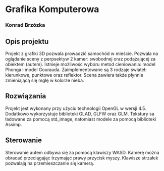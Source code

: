 # Grafika Komputerowa
### Konrad Brzózka

## Opis projektu
Projekt z grafiki 3D pozwala prowadzić samochód w mieście. Pozwala na oglądanie sceny z perpsektyw 2 kamer: swobodnej
oraz podążającej za obiektem (autem). Istnieje możliwośc wyboru metod cieniowania: model Phonga i model Gourauda.
Zaimplementowane są 3 rodzaje świateł: kierunkowe, punktowe oraz reflektor. Scena zawiera także płynnie zmieniającą się
mgłę w kolorze nieba.

## Rozwiązania
Projekt jest wykonany przy użyciu technologii OpenGL w wersji 4.5. Dodatkowo wykorzystuje biblioteki GLAD, GLFW oraz GLM.
Tekstury sa ładowane za pomocą std_image, natomiast modele za pomocą biblioteki Assimp.

## Sterowanie
Sterowanie autem odbywa się za pomocą klawiszy WASD. Kamerę można obracać przeciągając trzymająć prawy przycisk myszy.
Klawisze strzałek pozwalają na przemieszczanie się kamerą.